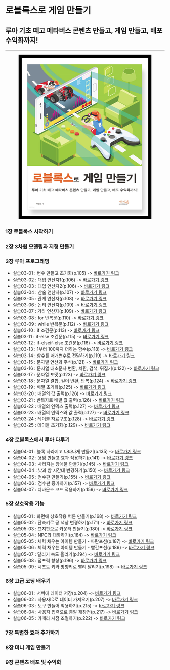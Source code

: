 # 로블록스로 게임 만들기
## 루아 기초 떼고 메타버스 콘텐츠 만들고, 게임 만들고, 배포 수익화까지!
***
<center><img style="border:10px solid black;" src="https://github.com/yulian/roblox/blob/main/roblox_book.png" width="400" height="500"></center>

### 1장 로블록스 시작하기
### 2장 3차원 모델링과 지형 만들기
### 3장 루아 프로그래밍
* 실습03-01 : 변수 만들고 초기화(p.105) -> [바로가기 링크](https://github.com/yulian/roblox/blob/main/code/03_01.lua)
* 실습03-02 : 대입 연산자1(p.106) -> [바로가기 링크](https://github.com/yulian/roblox/blob/main/code/03_02.lua)
* 실습03-03 : 대입 연산자2(p.106) -> [바로가기 링크](https://github.com/yulian/roblox/blob/main/code/03_03.lua)
* 실습03-04 : 산술 연산자(p.107) -> [바로가기 링크](https://github.com/yulian/roblox/blob/main/code/03_04.lua)
* 실습03-05 : 관계 연산자(p.108) -> [바로가기 링크](https://github.com/yulian/roblox/blob/main/code/03_05.lua)
* 실습03-06 : 논리 연산자(p.109) -> [바로가기 링크](https://github.com/yulian/roblox/blob/main/code/03_06.lua)
* 실습03-07 : 기타 연산자(p.109) -> [바로가기 링크](https://github.com/yulian/roblox/blob/main/code/03_07.lua)
* 실습03-08 : for 반복문(p.110) -> [바로가기 링크](https://github.com/yulian/roblox/blob/main/code/03_08.lua)
* 실습03-09 : while 반복문(p.112) -> [바로가기 링크](https://github.com/yulian/roblox/blob/main/code/03_09.lua)
* 실습03-10 : if 조건문(p.113) -> [바로가기 링크](https://github.com/yulian/roblox/blob/main/code/03_10.lua)
* 실습03-11 : if-else 조건문(p.115) -> [바로가기 링크](https://github.com/yulian/roblox/blob/main/code/03_11.lua)
* 실습03-12 : if-elseif-else 조건문(p.116) -> [바로가기 링크](https://github.com/yulian/roblox/blob/main/code/03_12.lua)
* 실습03-13 : 1부터 100까지 더하는 함수(p.118) -> [바로가기 링크](https://github.com/yulian/roblox/blob/main/code/03_13.lua)
* 실습03-14 : 함수를 매개변수로 전달하기(p.119) -> [바로가기 링크](https://github.com/yulian/roblox/blob/main/code/03_14.lua)
* 실습03-15 : 문자열 연산과 주석(p.121) -> [바로가기 링크](https://github.com/yulian/roblox/blob/main/code/03_15.lua)
* 실습03-16 : 문자열 대소문자 변환, 치환, 검색, 뒤집기(p.122) -> [바로가기 링크](https://github.com/yulian/roblox/blob/main/code/03_16.lua)
* 실습03-17 : 문자열 포맷(p.123) -> [바로가기 링크](https://github.com/yulian/roblox/blob/main/code/03_17.lua)
* 실습03-18 : 문자열 결합, 길이 반환, 반복(p.124) -> [바로가기 링크](https://github.com/yulian/roblox/blob/main/code/03_18.lua)
* 실습03-19 : 배열 초기화(p.125) -> [바로가기 링크](https://github.com/yulian/roblox/blob/main/code/03_19.lua)
* 실습03-20 : 배열의 값 출력(p.126) -> [바로가기 링크](https://github.com/yulian/roblox/blob/main/code/03_20.lua)
* 실습03-21 : 반복자로 배열 값 출력(p.126) -> [바로가기 링크](https://github.com/yulian/roblox/blob/main/code/03_21.lua)
* 실습03-22 : 배열의 인덱스 출력(p.127) -> [바로가기 링크](https://github.com/yulian/roblox/blob/main/code/03_22.lua)
* 실습03-23 : 배열의 인덱스와 값 출력(p.127) -> [바로가기 링크](https://github.com/yulian/roblox/blob/main/code/03_23.lua)
* 실습03-24 : 테이블 자료구조(p.128) -> [바로가기 링크](https://github.com/yulian/roblox/blob/main/code/03_24.lua)
* 실습03-25 : 테이블 초기화(p.129) -> [바로가기 링크](https://github.com/yulian/roblox/blob/main/code/03_25.lua)
### 4장 로블록스에서 루아 다루기
* 실습04-01 : 블록 사라지고 나타나게 만들기(p.135) -> [바로가기 링크](https://github.com/yulian/roblox/blob/main/code/04_01.lua)
* 실습04-02 : 용암 만들고 효과 적용하기(p.141) -> [바로가기 링크](https://github.com/yulian/roblox/blob/main/code/04_02.lua)
* 실습04-03 : 사라지는 장애물 만들기(p.145) -> [바로가기 링크](https://github.com/yulian/roblox/blob/main/code/04_03.lua)
* 실습04-04 : 낮과 밤 시간대 변경하기(p.150) -> [바로가기 링크](https://github.com/yulian/roblox/blob/main/code/04_04.lua)
* 실습04-05 : 점수판 만들기(p.155) -> [바로가기 링크](https://github.com/yulian/roblox/blob/main/code/04_05.lua)
* 실습04-06 : 점수판 증가하기(p.157) -> [바로가기 링크](https://github.com/yulian/roblox/blob/main/code/04_06.lua)
* 실습04-07 : 디바운스 코드 적용하기(p.159) -> [바로가기 링크](https://github.com/yulian/roblox/blob/main/code/04_07.lua)
### 5장 상호작용 기능
* 실습05-01 : 화면에 상호작용 버튼 만들기(p.168) -> [바로가기 링크](https://github.com/yulian/roblox/blob/main/code/05_01.lua)
* 실습05-02 : 단축키로 공 색상 변경하기(p.171) -> [바로가기 링크](https://github.com/yulian/roblox/blob/main/code/05_02.lua)
* 실습05-03 : 표지판으로 카운터 만들기(p.180) -> [바로가기 링크](https://github.com/yulian/roblox/blob/main/code/05_03.lua)
* 실습05-04 : NPC와 대화하기(p.184) -> [바로가기 링크](https://github.com/yulian/roblox/blob/main/code/05_04.lua)
* 실습05-05 : 체력 채우는 아이템 만들기 - 파란포션(p.187) -> [바로가기 링크](https://github.com/yulian/roblox/blob/main/code/05_05.lua)
* 실습05-06 : 체력 채우는 아이템 만들기 - 빨간포션(p.189) -> [바로가기 링크](https://github.com/yulian/roblox/blob/main/code/05_06.lua)
* 실습05-07 : 달리기 속도 올리기(p.194) -> [바로가기 링크](https://github.com/yulian/roblox/blob/main/code/05_07.lua)
* 실습05-08 : 점프력 향상(p.196) -> [바로가기 링크](https://github.com/yulian/roblox/blob/main/code/05_08.lua)
* 실습05-09 : 시프트 키와 방향키로 빨리 달리기(p.198) -> [바로가기 링크](https://github.com/yulian/roblox/blob/main/code/05_09.lua)
### 6장 고급 코딩 배우기
* 실습06-01 : 서버에 데이터 저장(p.204) -> [바로가기 링크](https://github.com/yulian/roblox/blob/main/code/06_01.lua)
* 실습06-02 : 사용자ID로 데이터 가져오기(p.207) -> [바로가기 링크](https://github.com/yulian/roblox/blob/main/code/06_02.lua)
* 실습06-03 : 도구 만들어 착용하기(p.215) -> [바로가기 링크](https://github.com/yulian/roblox/blob/main/code/06_03.lua)
* 실습06-04 : 사용자 입력으로 총알 재장전(p.217) -> [바로가기 링크](https://github.com/yulian/roblox/blob/main/code/06_04.lua)
* 실습06-05 : 카메라 시점 조절하기(p.222) -> [바로가기 링크](https://github.com/yulian/roblox/blob/main/code/06_05.lua)
### 7장 특별한 효과 추가하기
### 8장 미니 게임 만들기
### 9장 콘텐츠 배포 및 수익화


